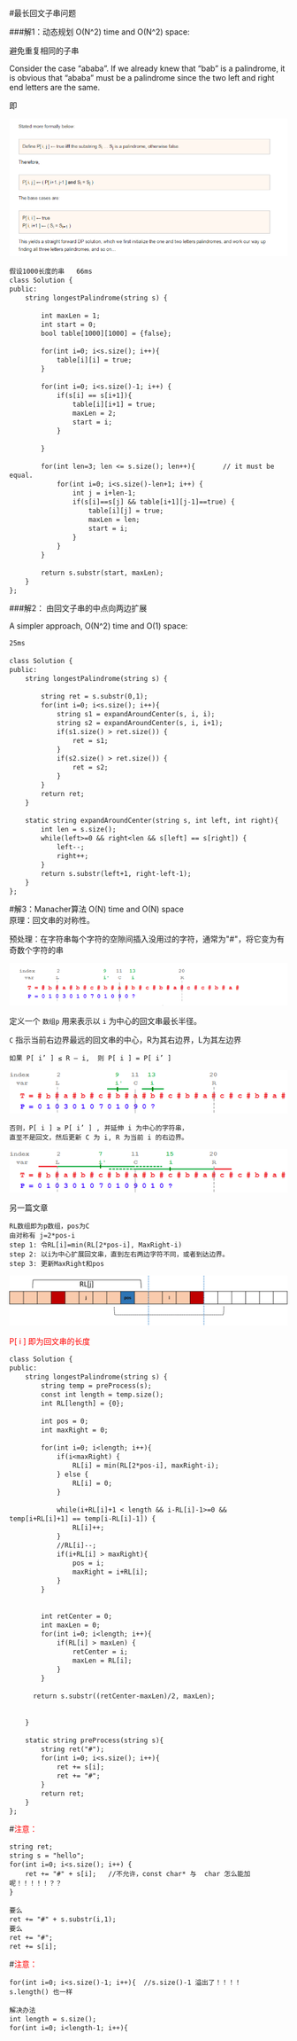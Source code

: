 #最长回文子串问题

###解1：动态规划
O(N^2) time and O(N^2) space:

避免重复相同的子串

 Consider the case “ababa”. If we already knew that “bab” is a palindrome, it is obvious that “ababa” must be a palindrome since the two left and right end letters are the same.

即  

![](imgs/Palindromic0.png)

	假设1000长度的串   66ms
	class Solution {
	public:
	    string longestPalindrome(string s) {
	       
	        int maxLen = 1;
	        int start = 0;
	        bool table[1000][1000] = {false};
	        
	        for(int i=0; i<s.size(); i++){
	            table[i][i] = true;
	        }
	        
	        for(int i=0; i<s.size()-1; i++) {
	            if(s[i] == s[i+1]){
	                table[i][i+1] = true;
	                maxLen = 2;
	                start = i;
	            }
	            
	        }
	        
	        for(int len=3; len <= s.size(); len++){       // it must be equal.
	            for(int i=0; i<s.size()-len+1; i++) {
	                int j = i+len-1;
	                if(s[i]==s[j] && table[i+1][j-1]==true) {
	                    table[i][j] = true;
	                    maxLen = len;
	                    start = i;
	                }
	            }
	        }
	        
	        return s.substr(start, maxLen);
	    }
	};

###解2：
由回文子串的中点向两边扩展

A simpler approach, O(N^2) time and O(1) space:   

	25ms

	class Solution {
	public:
	    string longestPalindrome(string s) {
	       
	        string ret = s.substr(0,1);
	        for(int i=0; i<s.size(); i++){
	            string s1 = expandAroundCenter(s, i, i);
	            string s2 = expandAroundCenter(s, i, i+1);
	            if(s1.size() > ret.size()) {
	                ret = s1;
	            }
	            if(s2.size() > ret.size()) {
	                ret = s2;
	            }
	        }
	        return ret;
	    }
	    
	    static string expandAroundCenter(string s, int left, int right){
	        int len = s.size();
	        while(left>=0 && right<len && s[left] == s[right]) {
	            left--;
	            right++;
	        }
	        return s.substr(left+1, right-left-1);
	    }
	};

#解3：Manacher算法
O(N) time and O(N) space  
原理：回文串的对称性。

预处理：在字符串每个字符的空隙间插入没用过的字符，通常为"#"，将它变为有奇数个字符的串    

![](imgs/Palindromic1.png)

定义一个 `数组p` 用来表示以 `i` 为中心的回文串最长半径。   

`C` 指示当前右边界最远的回文串的中心，R为其右边界，L为其左边界   

	如果 P[ i’ ] ≤ R – i,  则 P[ i ] = P[ i’ ]

![](imgs/Palindromic2.png)

	否则，P[ i ] ≥ P[ i’ ] , 并延伸 i 为中心的字符串，
	直至不是回文，然后更新 C 为 i, R 为当前 i 的右边界。

![](imgs/Palindromic3.png)

另一篇文章  

	RL数组即为p数组，pos为C
	由对称有 j=2*pos-i
	step 1: 令RL[i]=min(RL[2*pos-i], MaxRight-i)
	step 2: 以i为中心扩展回文串，直到左右两边字符不同，或者到达边界。
	step 3: 更新MaxRight和pos

![](imgs/Palindromic4.png)


<font color=red>P[ i ] 即为回文串的长度</font>


	class Solution {
	public:
	    string longestPalindrome(string s) {
	        string temp = preProcess(s);
	        const int length = temp.size();
	        int RL[length] = {0};
	        
	        int pos = 0;
	        int maxRight = 0;
	        
	        for(int i=0; i<length; i++){
	            if(i<maxRight) {
	                RL[i] = min(RL[2*pos-i], maxRight-i);
	            } else {
	                RL[i] = 0;
	            }
	            
	            while(i+RL[i]+1 < length && i-RL[i]-1>=0 && temp[i+RL[i]+1] == temp[i-RL[i]-1]) {
	                RL[i]++;
	            }
	            //RL[i]--;
	            if(i+RL[i] > maxRight){
	                pos = i;
	                maxRight = i+RL[i];
	            }
	        }
	        
	       
	        int retCenter = 0;
	        int maxLen = 0;
	        for(int i=0; i<length; i++){
	            if(RL[i] > maxLen) {
	                retCenter = i;
	                maxLen = RL[i];
	            }
	        }
	        
	      return s.substr((retCenter-maxLen)/2, maxLen);
	        
	        
	    }
	    
	    static string preProcess(string s){
	        string ret("#");
	        for(int i=0; i<s.size(); i++){
	            ret += s[i];
	            ret += "#";
	        }
	        return ret;
	    }
	};













#<font color=red>注意：</font>

	string ret;
	string s = "hello";
	for(int i=0; i<s.size(); i++) {
		ret += "#" + s[i];   //不允许，const char* 与  char 怎么能加呢！！！！！？？
	}

	要么
	ret += "#" + s.substr(i,1);
	要么
	ret += "#";
	ret += s[i];

#<font color=red>注意：</font>
	
	for(int i=0; i<s.size()-1; i++){  //s.size()-1 溢出了！！！！
	s.length() 也一样

	解决办法
	int length = s.size();
	for(int i=0; i<length-1; i++){